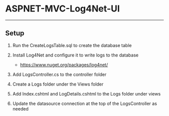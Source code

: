 # ASPNET-MVC-Log4Net-UI

----
## Setup
1. Run the CreateLogsTable.sql to create the database table

2. Install Log4Net and configure it to write logs to the database

    * https://www.nuget.org/packages/log4net/

3. Add LogsController.cs to the controller folder

4. Create a Logs folder under the Views folder

5. Add Index.cshtml and LogDetails.cshtml to the Logs folder under views

6. Update the datasource connection at the top of the LogsController as needed
